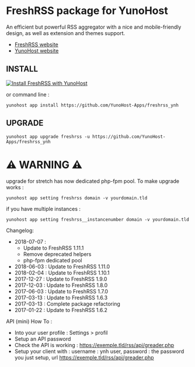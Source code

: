 # FreshRSS package for YunoHost

An efficient but powerful RSS aggregator with a nice and mobile-friendly design, as well as extension and themes support.

* [FreshRSS website](http://freshrss.org)
* [YunoHost website](https://yunohost.org)

## INSTALL

[![Install FreshRSS with YunoHost](https://install-app.yunohost.org/install-with-yunohost.png)](https://install-app.yunohost.org/?app=freshrss)

or command line :

`yunohost app install https://github.com/YunoHost-Apps/freshrss_ynh`

## UPGRADE
`yunohost app upgrade freshrss -u https://github.com/YunoHost-Apps/freshrss_ynh`

# :warning: WARNING :warning:
upgrade for stretch has now dedicated php-fpm pool. To make upgrade works :

`yunohost app setting freshrss domain -v yourdomain.tld`

if you have multiple instances :

`yunohost app setting freshrss__instancenumber domain -v yourdomain.tld`

Changelog:
* 2018-07-07 :
    * Update to FreshRSS 1.11.1
    * Remove deprecated helpers
    * php-fpm dedicated pool
* 2018-06-03 : Update to FreshRSS 1.11.0
* 2018-02-04 : Update to FreshRSS 1.10.1
* 2017-12-27 : Update to FreshRSS 1.9.0
* 2017-12-03 : Update to FreshRSS 1.8.0
* 2017-06-03 : Update to FreshRSS 1.7.0
* 2017-03-13 : Update to FreshRSS 1.6.3
* 2017-03-13 : Complete package refactoring
* 2017-01-22 : Update to FreshRSS 1.6.2

API (mini) How To :
* Into your user profile : Settings > profil
* Setup an API password
* Check the API is working : https://exemple.tld/rss/api/greader.php
* Setup your client with : username : ynh user, password : the password you just setup, url https://exemple.tld/rss/api/greader.php
